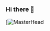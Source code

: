 ### Hi there 👋
[![MasterHead]([https://drive.google.com/file/d/1FcB2AT1bgYdRSObBDp8IHz2JJQuXUiZu/view?usp=sharing](https://lh3.googleusercontent.com/u/0/drive-viewer/AKGpihYi4_mIkCW9jw_qez0Pga-D0Ltm3nhFxWv_iXCpWG8Lk0B4hvv085dqrR2xZRHUhFsavkPg-85eyXrs98GkT7FvLnol49R6R9Y=w1817-h929-rw-v1))

